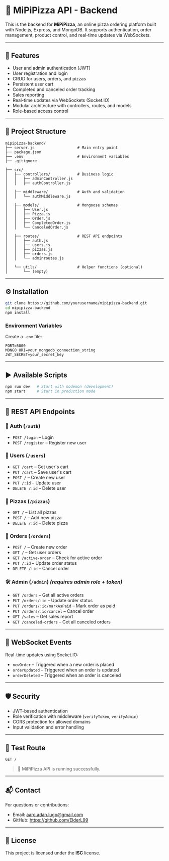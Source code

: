# 🍕 MiPiPizza API - Backend

This is the backend for **MiPiPizza**, an online pizza ordering platform built with Node.js, Express, and MongoDB. It supports authentication, order management, product control, and real-time updates via WebSockets.

---

## 🚀 Features

- User and admin authentication (JWT)
- User registration and login
- CRUD for users, orders, and pizzas
- Persistent user cart
- Completed and canceled order tracking
- Sales reporting
- Real-time updates via WebSockets (Socket.IO)
- Modular architecture with controllers, routes, and models
- Role-based access control

---

## 📁 Project Structure

```
mipipizza-backend/
├── server.js                   # Main entry point
├── package.json
├── .env                        # Environment variables
├── .gitignore

├── src/
│   ├── controllers/            # Business logic
│   │   ├── adminController.js
│   │   ├── authController.js
│
│   ├── middleware/             # Auth and validation
│   │   └── authMiddleware.js
│
│   ├── models/                 # Mongoose schemas
│   │   ├── User.js
│   │   ├── Pizza.js
│   │   ├── Order.js
│   │   ├── CompletedOrder.js
│   │   └── CanceledOrder.js
│
│   ├── routes/                 # REST API endpoints
│   │   ├── auth.js
│   │   ├── users.js
│   │   ├── pizzas.js
│   │   ├── orders.js
│   │   └── adminroutes.js
│
│   └── utils/                  # Helper functions (optional)
│       └── (empty)
```

---

## ⚙️ Installation

```bash
git clone https://github.com/yourusername/mipipizza-backend.git
cd mipipizza-backend
npm install
```

### Environment Variables

Create a `.env` file:

```env
PORT=5000
MONGO_URI=your_mongodb_connection_string
JWT_SECRET=your_secret_key
```

---

## ▶️ Available Scripts

```bash
npm run dev   # Start with nodemon (development)
npm start     # Start in production mode
```

---

## 📡 REST API Endpoints

### 🔐 Auth (`/auth`)
- `POST /login` – Login
- `POST /register` – Register new user

### 👤 Users (`/users`)
- `GET /cart` – Get user's cart
- `PUT /cart` – Save user's cart
- `POST /` – Create new user
- `PUT /:id` – Update user
- `DELETE /:id` – Delete user

### 🍕 Pizzas (`/pizzas`)
- `GET /` – List all pizzas
- `POST /` – Add new pizza
- `DELETE /:id` – Delete pizza

### 🛒 Orders (`/orders`)
- `POST /` – Create new order
- `GET /` – Get user orders
- `GET /active-order` – Check for active order
- `PUT /:id` – Update order status
- `DELETE /:id` – Cancel order

### 🛠 Admin (`/admin`) _(requires admin role + token)_
- `GET /orders` – Get all active orders
- `PUT /orders/:id` – Update order status
- `PUT /orders/:id/markAsPaid` – Mark order as paid
- `PUT /orders/:id/cancel` – Cancel order
- `GET /sales` – Get sales report
- `GET /canceled-orders` – Get all canceled orders

---

## 🔄 WebSocket Events

Real-time updates using Socket.IO:

- `newOrder` – Triggered when a new order is placed
- `orderUpdated` – Triggered when an order is updated
- `orderDeleted` – Triggered when an order is canceled

---

## 🛡 Security

- JWT-based authentication
- Role verification with middleware (`verifyToken`, `verifyAdmin`)
- CORS protection for allowed domains
- Input validation and error handling

---

## 🧪 Test Route

`GET /`  
> 🍕 MiPiPizza API is running successfully.

---

## 📬 Contact

For questions or contributions:

- Email: aaro.adan.lugo@gmail.com
- GitHub: https://github.com/ElderL99

---

## 📝 License

This project is licensed under the **ISC** license.
